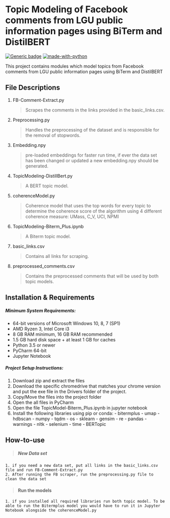 # Topic Modeling of Facebook comments from LGU public information pages using BiTerm and DistilBERT
[![Generic badge](https://img.shields.io/badge/build-passed-<COLOR>.svg)](https://shields.io/)      [![made-with-python](https://img.shields.io/badge/Made%20with-Python-1f425f.svg)](https://www.python.org/)

This project contains modules which model topics from Facebook comments from LGU public information pages using BiTerm and DistilBERT

## File Descriptions
1. FB-Comment-Extract.py
    >Scrapes the comments in the links provided in the basic_links.csv.
2. Preprocessing.py
    >Handles the preprocessing of the dataset and is responsible for the removal of stopwords.
3. Embedding.npy
    >pre-loaded embeddings for faster run time, if ever the data set has been changed or updated a new embedding.npy should be generated.
4. TopicModeling-DistillBert.py
    >A BERT topic model.
5. coherenceModel.py
    >Coherence model that uses the top words for every topic to determine the coherence score of the algorithm using 4 different coherence measure: UMass, C_V, UCI, NPMI
6.  TopicModeling-Biterm_Plus.ipynb
    >A Biterm topic model.
6. basic_links.csv
    >Contains all links for scraping.
7. preprocessed_comments.csv
    >Contains the preprocessed comments that will be used by both topic models.

## Installation & Requirements
##### Minimum System Requirements:
- 64-bit versions of Microsoft Windows 10, 8, 7 (SP1)
- AMD Ryzen 3,  Intel Core i3
- 8 GB RAM minimum, 16 GB RAM recommended
- 1.5 GB hard disk space + at least 1 GB for caches
- Python 3.5 or newer
- PyCharm 64-bit
- Jupyter Notebook

##### Project Setup Instructions:
1. Download zip and extract the files
2. Download the specific chromedrive that matches your chrome version and put the exe file in the Drivers folder of the project.
3. Copy/Move the files into the project folder
4. Open the all files in PyCharm
5. Open the file TopicModel-Biterm_Plus.ipynb in jupyter notebook
6. Install the following libraries using pip or conda:
        - bitermplus
        - umap
        - hdbscan
        - numpy
        - tqdm
        - os
        - sklearn
        - gensim
        - re
        - pandas
        - warnings
        - nltk
        - selenium
        - time
        - BERTopic


## How-to-use
> ##### New Data set
    1. if you need a new data set, put all links in the basic_links.csv file and run FB-Comment-Extract.py
    2. After running the FB scraper, run the preprocessing.py file to clean the data set
> #### Run the models
    1. if you installed all required libraries run both topic model. To be able to run the Bitermplus model you would have to run it in Jupyter Notebook alongside the coherenceModel.py 


 


 
 



